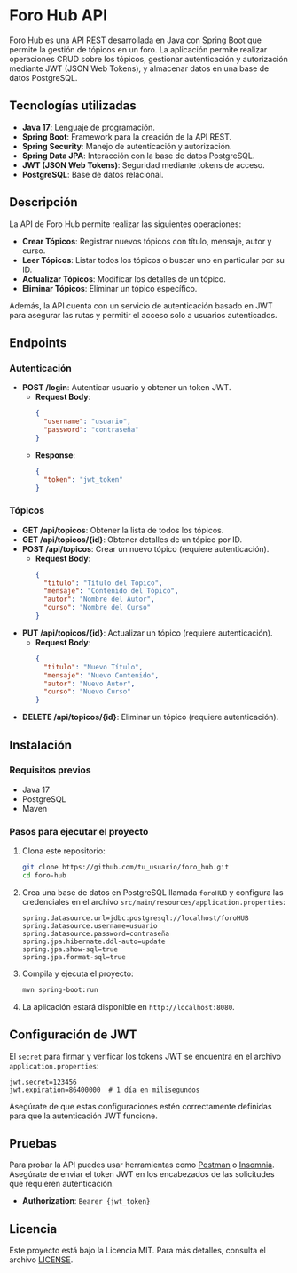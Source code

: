 # Foro Hub API

Foro Hub es una API REST desarrollada en Java con Spring Boot que permite la gestión de tópicos en un foro. La aplicación permite realizar operaciones CRUD sobre los tópicos, gestionar autenticación y autorización mediante JWT (JSON Web Tokens), y almacenar datos en una base de datos PostgreSQL.

## Tecnologías utilizadas

- **Java 17**: Lenguaje de programación.
- **Spring Boot**: Framework para la creación de la API REST.
- **Spring Security**: Manejo de autenticación y autorización.
- **Spring Data JPA**: Interacción con la base de datos PostgreSQL.
- **JWT (JSON Web Tokens)**: Seguridad mediante tokens de acceso.
- **PostgreSQL**: Base de datos relacional.

## Descripción

La API de Foro Hub permite realizar las siguientes operaciones:

- **Crear Tópicos**: Registrar nuevos tópicos con título, mensaje, autor y curso.
- **Leer Tópicos**: Listar todos los tópicos o buscar uno en particular por su ID.
- **Actualizar Tópicos**: Modificar los detalles de un tópico.
- **Eliminar Tópicos**: Eliminar un tópico específico.

Además, la API cuenta con un servicio de autenticación basado en JWT para asegurar las rutas y permitir el acceso solo a usuarios autenticados.

## Endpoints

### Autenticación

- **POST /login**: Autenticar usuario y obtener un token JWT.
  - **Request Body**:
    ```json
    {
      "username": "usuario",
      "password": "contraseña"
    }
    ```
  - **Response**:
    ```json
    {
      "token": "jwt_token"
    }
    ```

### Tópicos

- **GET /api/topicos**: Obtener la lista de todos los tópicos.
- **GET /api/topicos/{id}**: Obtener detalles de un tópico por ID.
- **POST /api/topicos**: Crear un nuevo tópico (requiere autenticación).
  - **Request Body**:
    ```json
    {
      "titulo": "Título del Tópico",
      "mensaje": "Contenido del Tópico",
      "autor": "Nombre del Autor",
      "curso": "Nombre del Curso"
    }
    ```
- **PUT /api/topicos/{id}**: Actualizar un tópico (requiere autenticación).
  - **Request Body**:
    ```json
    {
      "titulo": "Nuevo Título",
      "mensaje": "Nuevo Contenido",
      "autor": "Nuevo Autor",
      "curso": "Nuevo Curso"
    }
    ```
- **DELETE /api/topicos/{id}**: Eliminar un tópico (requiere autenticación).

## Instalación

### Requisitos previos

- Java 17
- PostgreSQL
- Maven

### Pasos para ejecutar el proyecto

1. Clona este repositorio:
    ```bash
    git clone https://github.com/tu_usuario/foro_hub.git
    cd foro-hub
    ```

2. Crea una base de datos en PostgreSQL llamada `foroHUB` y configura las credenciales en el archivo `src/main/resources/application.properties`:
    ```properties
    spring.datasource.url=jdbc:postgresql://localhost/foroHUB
    spring.datasource.username=usuario
    spring.datasource.password=contraseña
    spring.jpa.hibernate.ddl-auto=update
    spring.jpa.show-sql=true
    spring.jpa.format-sql=true
    ```

3. Compila y ejecuta el proyecto:
    ```bash
    mvn spring-boot:run
    ```

4. La aplicación estará disponible en `http://localhost:8080`.

## Configuración de JWT

El `secret` para firmar y verificar los tokens JWT se encuentra en el archivo `application.properties`:

```properties
jwt.secret=123456
jwt.expiration=86400000  # 1 día en milisegundos
```
Asegúrate de que estas configuraciones estén correctamente definidas para que la autenticación JWT funcione.

## Pruebas

Para probar la API puedes usar herramientas como [Postman](https://www.postman.com/) o [Insomnia](https://insomnia.rest/). Asegúrate de enviar el token JWT en los encabezados de las solicitudes que requieren autenticación.

- **Authorization**: `Bearer {jwt_token}`

## Licencia

Este proyecto está bajo la Licencia MIT. Para más detalles, consulta el archivo [LICENSE](LICENSE).



